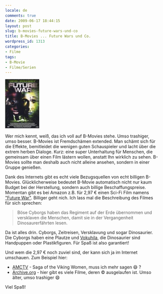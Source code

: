 ```yaml
---
locale: de
comments: true
date: 2009-06-17 18:44:15
layout: post
slug: b-movies-future-wars-und-co
title: B-Movies ... Future Wars und Co.
wordpress_id: 1313
categories:
- Filme
tags:
- B-Movie
- Filme/Serien
---
```


[![Future War](/images/2009-06-17-b-movies-future-wars-und-co/51niBGVQ4oL._SL160_.jpg)](http://www.amazon.de/gp/product/B000WMDNN2?ie=UTF8&tag=wannawork-21&linkCode=as2&camp=1638&creative=19454&creativeASIN=B000WMDNN2)

Wer mich kennt, weiß, das ich voll auf B-Movies stehe. Umso trashiger, umso
besser. B-Movies ist Fremdschämen extended. Man schämt sich für die Effekte,
bemitleidet die wenigen guten Schauspieler und lacht über die extrem herben
Dialoge. Kurz: eine super Unterhaltung für Menschen, die gemeinsam über einen
Film lästern wollen, anstatt Ihn wirklich zu sehen. B-Movies sollte man deshalb
auch nicht alleine ansehen, sondern in einer Gruppe genießen.

Dank des Internets gibt es echt viele Bezugsquellen von echt billigen B-Movies.
Glücklicherweise bedeutet B-Movie automatisch nicht nur kaum Budget bei der
Herstellung, sondern auch billige Beschaffungspreise. Momentan gibt es bei
Amazon z.B. für 2,97 € einen Sci-Fi Film namens ["Future War"](http://www.amazon.de/gp/product/B000WMDNN2?ie=UTF8&tag=wannawork-21&linkCode=as2&camp=1638&creative=19454&creativeASIN=B000WMDNN2).
Billiger geht nich. Ich lass mal die Beschreibung des Filmes für sich sprechen:

> Böse Cyborgs haben das Regiment auf der Erde übernommen und versklaven die
> Menschen, damit sie in der Vergangenheit Dinosaurerfährten lesen.

Da ist alles drin. Cyborgs, Zeitreisen, Versklavung und sogar Dinosaurier. Die
Cyborgs haben eine Plautze und
[Vokuhila](http://de.wikipedia.org/wiki/Vokuhila), die Dinosaurier sind
Handpuppen oder Plastikfiguren. Für Spaß ist also garantiert!

Und wem die 2,97 € noch zuviel sind, der kann sich ja im Internet umschauen.
Zum Beispiel hier:

  * [AMCTV](http://www.amctv.com/videos/b-movies) - Saga of the Viking Women,
    muss ich mehr sagen :smile: ?
  * [Archive.org](http://www.archive.org/details/moviesandfilms) - hier gibt es
    viele Filme, deren &copy; ausgelaufen ist. Umso älter, umso trashiger :smile: 

Viel Spaß!
